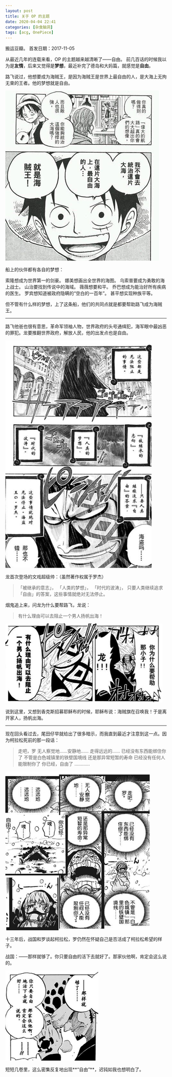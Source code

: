 ```yaml
---
layout: post
title: 关于 OP 的主题
date: 2020-04-04 22:41
categories: [杂食脑洞]
tags: [acg, OnePiece]
---
```


搬运豆瓣。
首发日期：2017-11-05

<!-- more -->

从最近几年的连载来看，OP 的主题越来越清晰了——自由。
前几百话的时候我以为是**友情**，后来又觉得是**梦想**，最近补完了德岛和大妈篇，就感觉是**自由**。

路飞说过，他想要成为海贼王，是因为海贼王是世界上最自由的人，是大海上无拘无束的王者。他的梦想就是自由。

![最自由的人](/assets/images/2017/onepiece-free-pirate-king.jpg)

船上的伙伴都有各自的梦想：

索隆想成为世界第一的剑豪。
娜美想画出全世界的海图。
乌索普要成为勇敢的海上战士。
山治要找到传说中的海域。
薇薇想要和平。
乔巴想成为能治好所有疾病的医生。
罗宾想知道被政府隐瞒的“空白的一百年”。
甚平想实现种族平等。

但不管有什么样的梦想，上了这条船，他们的共同点就是都要帮助路飞成为海贼王。

---

路飞他爸也很有意思，革命军领袖人物，世界政府的头号通缉犯，海军眼中最凶恶的罪犯。龙要推翻世界政府，解放人民，他的出发点也是自由。

![龙首次登场](/assets/images/2017/onepiece-dragon1.jpg)

龙首次登场的文戏超级帅：（虽然著作权属于罗杰）

> 「被继承的意志」，
> 「人类的梦想」，
> 「时代的波涛」，
> 只要人类继续追求「自由」的答案，这些事情就绝对无法停止。

烟鬼追上来，问龙为什么要帮路飞，龙说：

> 有什么理由可以去阻止一个男人扬帆出海！

![龙太帅了](/assets/images/2017/onepiece-dragon2.jpg)

说到这里，又想到香克斯招募耶稣布的时候，耶稣布说：海贼旗在召唤我！于是离开家人，扬帆出海。

---

现在回头看过去，尾田仔早就给出了很多暗示，而我直到最近才注意到这一点。因为柯拉松死前的那一段话：

> 走吧，罗
> 无人察觉地……安静地……
> 走得远远的……
> 已经没有东西能绑住你了
> 不管是白色城镇里的铁壁国境线
> 还是那异常短暂的寿命
> 已经没有任何人能限制你了
> 你已经，自由了
> …………

![柯拉松](/assets/images/2017/onepiece-korason.jpg)

十三年后，战国和罗谈起柯拉松，罗仍然在怀疑自己是否活成了柯拉松希望的样子。

战国：——那样就够了。你只要自由的活下去就好了。那家伙他啊，肯定会这么说的。

![战国与罗](/assets/images/2017/onepiece-law.jpg)

短短几卷里，这么密集反复地出现**“自由”**，迟钝如我也想明白了。

